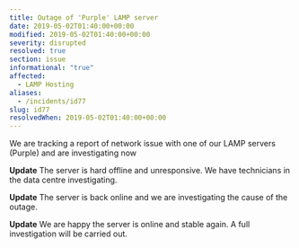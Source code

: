 ```yaml
---
title: Outage of 'Purple' LAMP server
date: 2019-05-02T01:40:00+00:00
modified: 2019-05-02T01:40:00+00:00
severity: disrupted
resolved: true
section: issue
informational: "true"
affected:
  - LAMP Hosting
aliases:
  - /incidents/id77
slug: id77
resolvedWhen: 2019-05-02T01:40:00+00:00
---
```


We are tracking a report of network issue with one of our LAMP servers (Purple) and are investigating now

**Update** The server is hard offline and unresponsive. We have technicians in the data centre investigating.

**Update** The server is back online and we are investigating the cause of the outage.

**Update** We are happy the server is online and stable again. A full investigation will be carried out.

